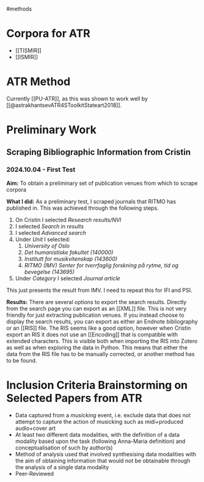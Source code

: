 #methods 

# Corpora for ATR

- [[TISMIR]]
- [[ISMIR]]

# ATR Method

Currently [[PU-ATR]], as this was shown to work well by [[@astrakhantsevATR4SToolkitStateart2018]].

# Preliminary Work

## Scraping Bibliographic Information from Cristin

### 2024.10.04 - First Test

**Aim:** To obtain a preliminary set of publication venues from which to scrape corpora

**What I did:** As a preliminary test, I scraped journals that RITMO has published in. This was achieved through the following steps.

1. On Cristin I selected *Research results/NVI*
2. I selected *Search in results*
3. I selected *Advanced search*
4. Under *Unit* I selected:
	1. *University of Oslo*
	2. *Det humanistiske fakultet (140000)*
	3. *Institutt for musikvitenskap (143600)*
	4. *RITMO (IMV) Senter for tverrfaglig forskning på rytme, tid og bevegelse (143695)*
5. Under *Category* I selected *Journal article*

This just presents the result from IMV. I need to repeat this for IFI and PSI.

**Results:** There are several options to export the search results. Directly from the search page you can export as an [[XML]] file. This is not very friendly for just extracting publication venues. If you instead choose to display the search results, you can export as either an Endnote bibliography or an [[RIS]] file. The RIS seems like a good option, however when Cristin export an RIS it does not use an [[Encoding]] that is compatible with extended characters. This is visible both when importing the RIS into Zotero as well as when exploring the data in Python. This means that either the data from the RIS file has to be manually corrected, or another method has to be found.


# Inclusion Criteria Brainstorming on Selected Papers from ATR

- Data captured from a *musicking* event, i.e. exclude data that does not attempt to capture the action of musicking such as midi+produced audio+cover art
- At least two different data modalities, with the definition of a data modality based upon the task (following Anna-Maria definition) and conceptualisation of such by author(s)
- Method of analysis used that involved synthesising data modalities with the aim of obtaining information that would not be obtainable through the analysis of a single data modality
- Peer-Reviewed